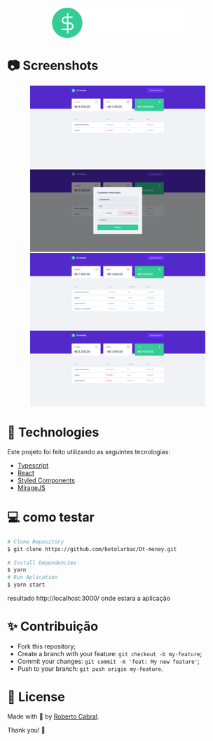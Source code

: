 <p align="center">
   <img src="./src/assets/logo1.svg" alt="Move It" width="300"/>
</p>



# :camera: Screenshots
<div align="center">
   <img src="./src/assets/screen1.png" width="400px">
   <img src="./src/assets/screen2.png" width="400px">
   <img src="./src/assets/screen3.png" width="400px">
   <img src="./src/assets/screen4.png" width="400px">
</div>


# :rocket: Technologies
Este projeto foi feito utilizando as seguintes tecnologias:

* [Typescript](https://www.typescriptlang.org/)      
* [React](https://reactjs.org/)      
* [Styled Components](https://styled-components.com/)
* [MirageJS](https://miragejs.com/)

# :computer: como testar

```bash
# Clone Repository
$ git clone https://github.com/betolarbac/Dt-money.git
```

```bash
# Install Dependencies
$ yarn
# Run Aplication
$ yarn start
```
resultado http://localhost:3000/ onde estara a aplicação



# :sparkles: Contribuição

- Fork this repository;
- Create a branch with your feature: `git checkout -b my-feature`;
- Commit your changes: `git commit -m 'feat: My new feature'`;
- Push to your branch: `git push origin my-feature`.

# :page_facing_up: License


Made with 💖 by [Roberto Cabral](https://www.linkedin.com/in/roberto-larbac/). 

Thank you! 🌠

